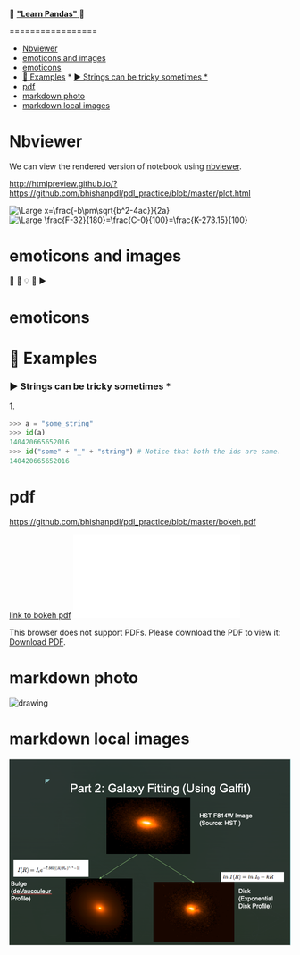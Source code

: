 :panda_face: [**"Learn Pandas"** ](https://pandas.pydata.org/pandas-docs/stable/getting_started/tutorials.html) :panda_face:

=================
   * [Nbviewer](#nbviewer)
   * [emoticons and images](#emoticons-and-images)
   * [emoticons](#emoticons)
   * [<g-emoji class="g-emoji" alias="eyes" fallback-src="https://github.githubassets.com/images/icons/emoji/unicode/1f440.png">👀</g-emoji> Examples](#-examples)
         * [▶ Strings can be tricky sometimes *](#-strings-can-be-tricky-sometimes-)
   * [pdf](#pdf)
   * [markdown photo](#markdown-photo)
   * [markdown local images](#markdown-local-images)

# Nbviewer
We can view the rendered version of notebook using [nbviewer](http://nbviewer.ipython.org/github/bhishanpdl/pdl_practice/tree/master).

http://htmlpreview.github.io/?https://github.com/bhishanpdl/pdl_practice/blob/master/plot.html


<img src="https://latex.codecogs.com/svg.latex?\Large&space;x=\frac{-b\pm\sqrt{b^2-4ac}}{2a}" title="\Large x=\frac{-b\pm\sqrt{b^2-4ac}}{2a}" />

<img src="https://latex.codecogs.com/svg.latex?\Large&space;\frac{F-32}{180}=\frac{C-0}{100}=\frac{K-273.15}{100}" title="\Large \frac{F-32}{180}=\frac{C-0}{100}=\frac{K-273.15}{100}" />

# emoticons and images
:tada:  :truck:
💡 
👀
▶

# emoticons
# 👀 Examples
### ▶ Strings can be tricky sometimes *

1\.
```py
>>> a = "some_string"
>>> id(a)
140420665652016
>>> id("some" + "_" + "string") # Notice that both the ids are same.
140420665652016
```

# pdf
https://github.com/bhishanpdl/pdl_practice/blob/master/bokeh.pdf

<object data="bokeh.pdf" type="application/x-pdf" title="SamplePdf" width="500" height="720">
    <a href="bokeh.pdf">link to bokeh pdf</a> 
</object>


<object data="bokeh.pdf" type="application/pdf" width="700px" height="700px">
    <embed src="bokeh.pdf">
        <p>This browser does not support PDFs. Please download the PDF to view it: <a href="bokeh.pdf">Download PDF</a>.</p>
    </embed>
</object>


# markdown photo
<img src="https://i.stack.imgur.com/OfXH6.png" alt="drawing" height="100" width="300"/>

# markdown local images
![](galaxy_fitting.png)
